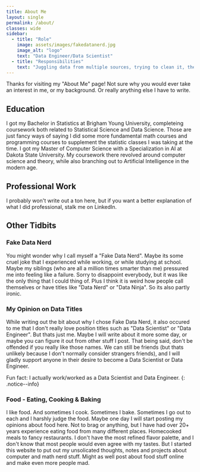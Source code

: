```yaml
---
title: About Me
layout: single
permalink: /about/
classes: wide
sidebar:
  - title: "Role"
    image: assets/images/fakedatanerd.jpg
    image_alt: "logo"
    text: "Data Engineer/Data Scientist"
  - title: "Responsibilities"
    text: "Juggling data from multiple sources, trying to clean it, then extract information from it"
---
```


Thanks for visiting my "About Me" page! Not sure why you would ever take an interest in me, or my background. Or really anything else I have to write.

## Education

I got my Bachelor in Statistics at Brigham Young University, completeing coursework both related to Statistical Science and Data Science. Those are just fancy ways of saying I did some more fundamental math courses and programming courses to supplement the statistic classes I was taking at the time. I got my Master of Computer Science with a Specialization in AI at Dakota State University. My coursework there revolved around computer science and theory, while also branching out to Artificial Intelligence in the modern age.

## Professional Work

I probably won't write out a ton here, but if you want a better explanation of what I did professional, stalk me on LinkedIn.

## Other Tidbits

### Fake Data Nerd

You might wonder why I call myself a "Fake Data Nerd". Maybe its some cruel joke that I experienced while working, or while studying at school. Maybe my siblings (who are all a million times smarter than me) pressured me into feeling like a failure. Sorry to disappoint everybody, but it was like the only thing that I could thing of. Plus I think it is weird how people call themselves or have titles like "Data Nerd" or "Data Ninja". So its also partly ironic.

### My Opinion on Data Titles

While writing out the bit about why I chose Fake Data Nerd, it also occured to me that I don't really love position titles such as "Data Scientist" or "Data Engineer". But thats just me. Maybe I will write about it more some day, or maybe you can figure it out from other stuff I post. That being said, don't be offended if you really like those names. We can still be friends (but thats unlikely because I don't normally consider strangers friends), and I will gladly support anyone in their desire to become a Data Scientist or Data Engineer. 

Fun fact: I actually work/worked as a Data Scientist and Data Engineer.
{: .notice--info}

### Food - Eating, Cooking & Baking

I like food. And sometimes I cook. Sometimes I bake. Sometimes I go out to each and I harshly judge the food. Maybe one day I will start posting my opinions about food here. Not to brag or anything, but I have had over 20+ years experience eating food from many different places. Homecooked meals to fancy restaurants. I don't have the most refined flavor palette, and I don't know that most people would even agree with my tastes. But I started this website to put out my unsolicated thoughts, notes and projects about computer and math nerd stuff. Might as well post about food stuff online and make even more people mad.